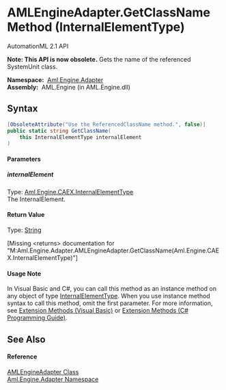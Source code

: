 AMLEngineAdapter.GetClassName Method (InternalElementType)
==========================================================
AutomationML 2.1 API

**Note: This API is now obsolete.**
Gets the name of the referenced SystemUnit class.

  **Namespace:**  [Aml.Engine.Adapter][1]  
  **Assembly:**  AML.Engine (in AML.Engine.dll)

Syntax
------

```csharp
[ObsoleteAttribute("Use the ReferencedClassName method.", false)]
public static string GetClassName(
	this InternalElementType internalElement
)
```

#### Parameters

##### *internalElement*
Type: [Aml.Engine.CAEX.InternalElementType][2]  
The InternalElement.

#### Return Value
Type: [String][3]  

[Missing &lt;returns> documentation for "M:Aml.Engine.Adapter.AMLEngineAdapter.GetClassName(Aml.Engine.CAEX.InternalElementType)"]

#### Usage Note
In Visual Basic and C#, you can call this method as an instance method on any object of type [InternalElementType][2]. When you use instance method syntax to call this method, omit the first parameter. For more information, see [Extension Methods (Visual Basic)][4] or [Extension Methods (C# Programming Guide)][5].

See Also
--------

#### Reference
[AMLEngineAdapter Class][6]  
[Aml.Engine.Adapter Namespace][1]  

[1]: ../README.md
[2]: ../../Aml.Engine.CAEX/InternalElementType/README.md
[3]: https://docs.microsoft.com/dotnet/api/system.string
[4]: https://docs.microsoft.com/dotnet/visual-basic/programming-guide/language-features/procedures/extension-methods
[5]: https://docs.microsoft.com/dotnet/csharp/programming-guide/classes-and-structs/extension-methods
[6]: README.md
[7]: https://www.automationml.org
[8]: ../../icons/logoShade.png